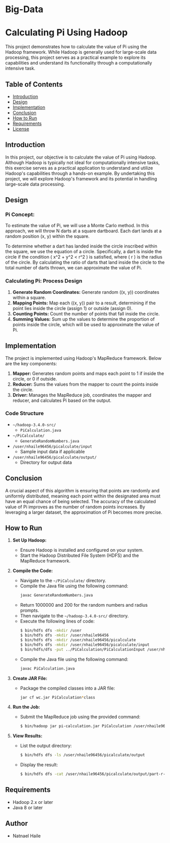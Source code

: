 # Big-Data

# Calculating Pi Using Hadoop

This project demonstrates how to calculate the value of Pi using the Hadoop framework. While Hadoop is generally used for large-scale data processing, this project serves as a practical example to explore its capabilities and understand its functionality through a computationally intensive task.

## Table of Contents

- [Introduction](#introduction)
- [Design](#design)
- [Implementation](#implementation)
- [Conclusion](#conclusion)
- [How to Run](#how-to-run)
- [Requirements](#requirements)
- [License](#license)

## Introduction

In this project, our objective is to calculate the value of Pi using Hadoop. Although Hadoop is typically not ideal for computationally intensive tasks, this exercise serves as a practical application to understand and utilize Hadoop's capabilities through a hands-on example. By undertaking this project, we will explore Hadoop's framework and its potential in handling large-scale data processing.

## Design

### Pi Concept:

To estimate the value of Pi, we will use a Monte Carlo method. In this approach, we will throw N darts at a square dartboard. Each dart lands at a random position (x, y) within the square. 

To determine whether a dart has landed inside the circle inscribed within the square, we use the equation of a circle. Specifically, a dart is inside the circle if the condition \( x^2 + y^2 < r^2 \) is satisfied, where \( r \) is the radius of the circle. By calculating the ratio of darts that land inside the circle to the total number of darts thrown, we can approximate the value of Pi.

### Calculating Pi: Process Design

1. **Generate Random Coordinates:** Generate random \((x, y)\) coordinates within a square.
2. **Mapping Points:** Map each \((x, y)\) pair to a result, determining if the point lies inside the circle (assign 1) or outside (assign 0).
3. **Counting Points:** Count the number of points that fall inside the circle.
4. **Summing Values:** Sum up the values to determine the proportion of points inside the circle, which will be used to approximate the value of Pi.

## Implementation

The project is implemented using Hadoop's MapReduce framework. Below are the key components:

1. **Mapper:** Generates random points and maps each point to 1 if inside the circle, or 0 if outside.
2. **Reducer:** Sums the values from the mapper to count the points inside the circle.
3. **Driver:** Manages the MapReduce job, coordinates the mapper and reducer, and calculates Pi based on the output.

### Code Structure

- `~/hadoop-3.4.0-src/`
  - `PiCalculation.java`
- `~/PiCalculate/`
  - `GenerateRandomNumbers.java`
- `/user/nhaile96456/picalculate/input`
  - Sample input data if applicable
- `/user/nhaile96456/picalculate/output/`
  - Directory for output data

## Conclusion

A crucial aspect of this algorithm is ensuring that points are randomly and uniformly distributed, meaning each point within the designated area must have an equal chance of being selected. The accuracy of the calculated value of Pi improves as the number of random points increases. By leveraging a larger dataset, the approximation of Pi becomes more precise.

## How to Run

1. **Set Up Hadoop:**
   - Ensure Hadoop is installed and configured on your system.
   - Start the Hadoop Distributed File System (HDFS) and the MapReduce framework.

2. **Compile the Code:**
   - Navigate to the `~/PiCalculate/` directory.
   - Compile the Java file using the following command:
     ```sh
     javac GenerateRandomNumbers.java
     ```
   - Return 1000000 and 200 for the random numbers and radius prompts.
   - Then navigate to the `~/hadoop-3.4.0-src/` directory.
   - Execute the following lines of code:
     ```sh
     $ bin/hdfs dfs -mkdir /user
     $ bin/hdfs dfs -mkdir /user/nhaile96456
     $ bin/hdfs dfs -mkdir /user/nhaile96456/picalculate
     $ bin/hdfs dfs -mkdir /user/nhaile96456/picalculate/input
     $ bin/hdfs/dfs -put ../PiCalculation/PiCalculationInput /user/nhaile96456/picalculate/input
     ```
   - Compile the Java file using the following command:
     ```sh
     javac PiCalculation.java
     ```


4. **Create JAR File:**
   - Package the compiled classes into a JAR file:
     ```sh
     jar cf wc.jar PiCalculation*class
     ```

5. **Run the Job:**
   - Submit the MapReduce job using the provided command:
     ```sh
     $ bin/hadoop jar pi-calculation.jar PiCalculation /user/nhaile96456/picalculate/input /user/nhaile96456/picalculate/output
     ```

6. **View Results:**
   - List the output directory:
     ```sh
     $ bin/hdfs dfs -ls /user/nhaile96456/picalculate/output
     ```
   - Display the result:
     ```sh
     $ bin/hdfs dfs -cat /user/nhaile96456/picalculate/output/part-r-00000
     ```

## Requirements

- Hadoop 2.x or later
- Java 8 or later

## Author

- Natnael Haile
